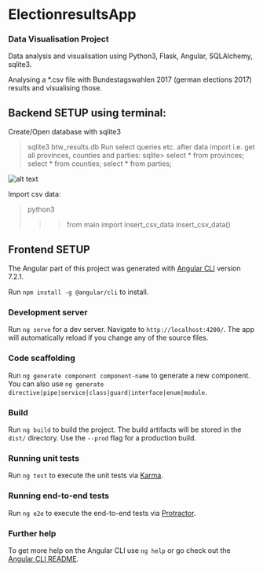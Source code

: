 # ElectionresultsApp
### Data Visualisation Project
 
Data analysis and visualisation using Python3, Flask, Angular, SQLAlchemy, sqlite3.

Analysing a *.csv file with Bundestagswahlen 2017 (german elections 2017) results and visualising those.

## Backend SETUP using terminal:

Create/Open database with sqlite3
> sqlite3 btw_results.db
Run select queries etc. after data import
i.e. get all provinces, counties and parties:
sqlite> select * from provinces; select * from counties; select * from parties;

![alt text](https://github.com/Cris567/electionresults-app/blob/master/btw17-db_.png) 

Import csv data:
> python3
>>> from main import insert_csv_data
>>> insert_csv_data()

## Frontend SETUP
The Angular part of this project was generated with [Angular CLI](https://github.com/angular/angular-cli) version 7.2.1.

Run `npm install -g @angular/cli` to install.

### Development server

Run `ng serve` for a dev server. Navigate to `http://localhost:4200/`. The app will automatically reload if you change any of the source files.

### Code scaffolding

Run `ng generate component component-name` to generate a new component. You can also use `ng generate directive|pipe|service|class|guard|interface|enum|module`.

### Build

Run `ng build` to build the project. The build artifacts will be stored in the `dist/` directory. Use the `--prod` flag for a production build.

### Running unit tests

Run `ng test` to execute the unit tests via [Karma](https://karma-runner.github.io).

### Running end-to-end tests

Run `ng e2e` to execute the end-to-end tests via [Protractor](http://www.protractortest.org/).

### Further help

To get more help on the Angular CLI use `ng help` or go check out the [Angular CLI README](https://github.com/angular/angular-cli/blob/master/README.md).
